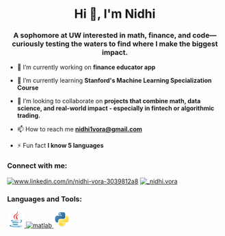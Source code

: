<h1 align="center">Hi 👋, I'm Nidhi</h1>
<h3 align="center">A sophomore at UW interested in math, finance, and code—curiously testing the waters to find where I make the biggest impact.</h3>

- 🔭 I’m currently working on **finance educator app**

- 🌱 I’m currently learning **Stanford's Machine Learning Specialization Course**

- 👯 I’m looking to collaborate on **projects that combine math, data science, and real-world impact - especially in fintech or algorithmic trading.**

- 📫 How to reach me **nidhi1vora@gmail.com**

- ⚡ Fun fact **I know 5 languages**

<h3 align="left">Connect with me:</h3>
<p align="left">
<a href="https://linkedin.com/in/www.linkedin.com/in/nidhi-vora-3039812a8" target="blank"><img align="center" src="https://raw.githubusercontent.com/rahuldkjain/github-profile-readme-generator/master/src/images/icons/Social/linked-in-alt.svg" alt="www.linkedin.com/in/nidhi-vora-3039812a8" height="30" width="40" /></a>
<a href="https://instagram.com/_nidhi.vora" target="blank"><img align="center" src="https://raw.githubusercontent.com/rahuldkjain/github-profile-readme-generator/master/src/images/icons/Social/instagram.svg" alt="_nidhi.vora" height="30" width="40" /></a>
</p>

<h3 align="left">Languages and Tools:</h3>
<p align="left"> <a href="https://www.java.com" target="_blank" rel="noreferrer"> <img src="https://raw.githubusercontent.com/devicons/devicon/master/icons/java/java-original.svg" alt="java" width="40" height="40"/> </a> <a href="https://www.mathworks.com/" target="_blank" rel="noreferrer"> <img src="https://upload.wikimedia.org/wikipedia/commons/2/21/Matlab_Logo.png" alt="matlab" width="40" height="40"/> </a> <a href="https://www.python.org" target="_blank" rel="noreferrer"> <img src="https://raw.githubusercontent.com/devicons/devicon/master/icons/python/python-original.svg" alt="python" width="40" height="40"/> </a> </p>
